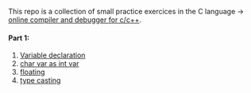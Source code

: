 This repo is a collection of small practice exercices in the C language -> [online compiler and debugger for c/c++](https://www.onlinegdb.com/). </br>
#### Part 1:
1. [Variable declaration](https://github.com/SharpAdder/C/blob/main/variables.c)
2. [char var as int var](https://github.com/SharpAdder/C/blob/main/char_as_int.c)
3. [floating](https://github.com/SharpAdder/C/blob/main/floating_numbers.c)
4. [type casting](https://github.com/SharpAdder/C/blob/main/type_cating.c)
